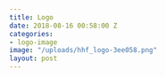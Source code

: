 ```yaml
---
title: Logo
date: 2018-08-16 00:58:00 Z
categories:
- logo-image
image: "/uploads/hhf_logo-3ee058.png"
layout: post
---
```


